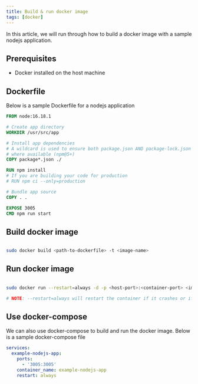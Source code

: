 ```yaml
---
title: Build & run docker image
tags: [docker]
---
```


In this article, we will run through how to build a docker image with a sample nodejs application.

## Prerequisites

- Docker installed on the host machine

## Dockerfile

Below is a sample Dockerfile for a nodejs application

```dockerfile
FROM node:16.18.1

# Create app directory
WORKDIR /usr/src/app

# Install app dependencies
# A wildcard is used to ensure both package.json AND package-lock.json are copied
# where available (npm@5+)
COPY package*.json ./

RUN npm install
# If you are building your code for production
# RUN npm ci --only=production

# Bundle app source
COPY . .

EXPOSE 3005
CMD npm run start
```

## Build docker image

```bash

sudo docker build <path-to-dockerfile> -t <image-name>

```

## Run docker image

```bash

sudo docker run --restart=always -d -p <host-port>:<container-port> <image-name>

# NOTE: --restart=always will restart the container if it crashes or if the host is restarted

```

## Use docker-compose

We can also use docker-compose to build and run the docker image. Below is a sample docker-compose file

```yaml
services:
  example-nodejs-app:
    ports:
      - '3005:3005'
    container_name: example-nodejs-app
    restart: always
```
